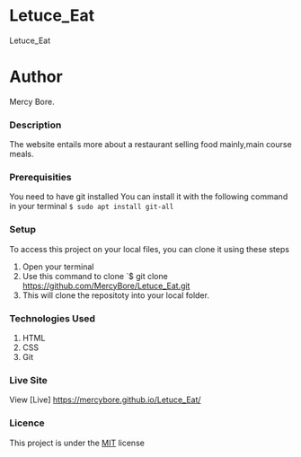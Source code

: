 # Letuce_Eat
Letuce_Eat
# Author
Mercy Bore.
### Description
The website entails more about a restaurant selling food mainly,main course meals.
### Prerequisities
You need to have git installed
You can install it with the following command in your terminal
`$ sudo apt install git-all`
### Setup
To access this project on your local files, you can clone it using these steps
1. Open your terminal
1. Use this command to clone `$ git clone
https://github.com/MercyBore/Letuce_Eat.git
1. This will clone the repositoty into your local folder.
### Technologies Used
1. HTML
1. CSS
1. Git
### Live Site
View [Live]  https://mercybore.github.io/Letuce_Eat/
### Licence
This project is under the  [MIT](license) license